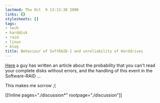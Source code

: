 ```yaml
---
lastmod: Thu Oct  9 13:13:38 2008
links: {}
stylesheets: []
tags:
- tech
- harddisk
- raid
- linux
- blog
title: Behaviour of SoftRAID-1 and unreliability of Harddrives
---
```



[Here](http://alumnit.ca/~apenwarr/log/?m=200809#08) a guy has written an article about the probability that you can't read your complete disks without errors, and the handling of this event in the Software-RAID ...

This makes me sorrow ;(

[[!inline pages="./discussion*" rootpage="./discussion"]]

